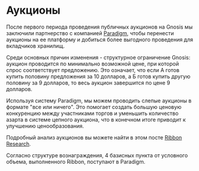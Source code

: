 # Аукционы

После первого периода проведения публичных аукционов на Gnosis мы заключили партнерство с компанией [Paradigm](https://www.paradigm.co/), чтобы перенести аукционы на ее платформу и добиться более выгодного проведения для вкладчиков хранилищ.

Среди основных причин изменения - структурное ограничение Gnosis: аукцион проводится по минимально возможной цене, при которой спрос соответствует предложению. Это означает, что если А готов купить половину предложения за 10 долларов, а Б готов купить другую половину за 9 долларов, то весь аукцион завершится по цене 9 долларов.

Используя систему Paradigm, мы можем проводить слепые аукционы в формате "все или ничего". Это помогает создать большую ценовую конкуренцию между участниками торгов и уменьшить количество азарта в системе цепного аукциона, что в конечном итоге приводит к улучшению ценообразования.

Подробный анализ аукционов вы можете найти в этом посте [Ribbon Research](https://www.research.ribbon.finance/blog/ribbon-auction-performance-analysis).

Согласно структуре вознаграждения, 4 базисных пункта от условного объема, выполненного Ribbon, поступают в Paradigm.

